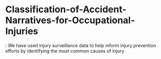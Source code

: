 # Classification-of-Accident-Narratives-for-Occupational-Injuries
: We have used injury surveillance data to help inform injury prevention efforts by identifying the most common causes of injury

